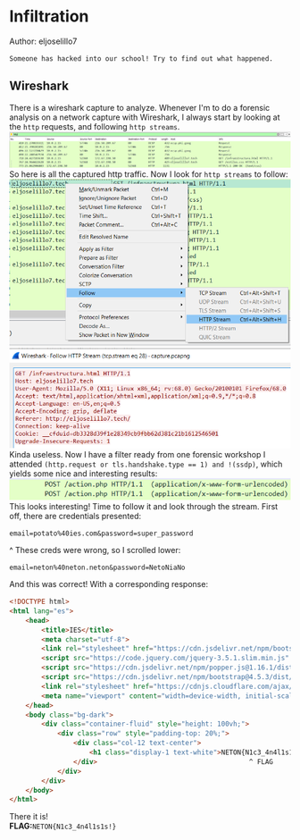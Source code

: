 # Infiltration

Author: eljoselillo7 
```
Someone has hacked into our school! Try to find out what happened.
```

## Wireshark

There is a wireshark capture to analyze. Whenever I'm to do a forensic analysis on a network capture with Wireshark, I always start by looking at the `http` requests, and following `http streams`. </br>
![http](./http.png)</br>
So here is all the captured http traffic. Now I look for `http streams` to follow:</br> 
![follow](./follow.png)</br>
![first_follow](./first_follow.png)</br>
Kinda useless. Now I have a filter ready from one forensic workshop I attended `(http.request or tls.handshake.type == 1) and !(ssdp)`, which yields some nice and interesting results:</br>
![action](./action.png)</br>
This looks interesting! Time to follow it and look through the stream. First off, there are credentials presented:
```
email=potato%40ies.com&password=super_password
```
^ These creds were wrong, so I scrolled lower:
```
email=neton%40neton.neton&password=NetoNiaNo
```
And this was correct! With a corresponding response:
```html
<!DOCTYPE html>
<html lang="es">
    <head>
        <title>IES</title>
        <meta charset="utf-8">
        <link rel="stylesheet" href="https://cdn.jsdelivr.net/npm/bootstrap@4.5.3/dist/css/bootstrap.min.css" integrity="sha384-TX8t27EcRE3e/ihU7zmQxVncDAy5uIKz4rEkgIXeMed4M0jlfIDPvg6uqKI2xXr2" crossorigin="anonymous">
        <script src="https://code.jquery.com/jquery-3.5.1.slim.min.js" integrity="sha384-DfXdz2htPH0lsSSs5nCTpuj/zy4C+OGpamoFVy38MVBnE+IbbVYUew+OrCXaRkfj" crossorigin="anonymous"></script>
        <script src="https://cdn.jsdelivr.net/npm/popper.js@1.16.1/dist/umd/popper.min.js" integrity="sha384-9/reFTGAW83EW2RDu2S0VKaIzap3H66lZH81PoYlFhbGU+6BZp6G7niu735Sk7lN" crossorigin="anonymous"></script>
        <script src="https://cdn.jsdelivr.net/npm/bootstrap@4.5.3/dist/js/bootstrap.min.js" integrity="sha384-w1Q4orYjBQndcko6MimVbzY0tgp4pWB4lZ7lr30WKz0vr/aWKhXdBNmNb5D92v7s" crossorigin="anonymous"></script>
        <link rel="stylesheet" href="https://cdnjs.cloudflare.com/ajax/libs/font-awesome/4.7.0/css/font-awesome.min.css">
        <meta name="viewport" content="width=device-width, initial-scale=1">
    </head>
    <body class="bg-dark">
        <div class="container-fluid" style="height: 100vh;">
            <div class="row" style="padding-top: 20%;">
                <div class="col-12 text-center">
                    <h1 class="display-1 text-white">NETON{N1c3_4n4l1s1s!}</h1>
                </div>                                      ^ FLAG
            </div>
        </div>
    </body>
</html>
```
There it is! </br>
**FLAG:**`NETON{N1c3_4n4l1s1s!}`